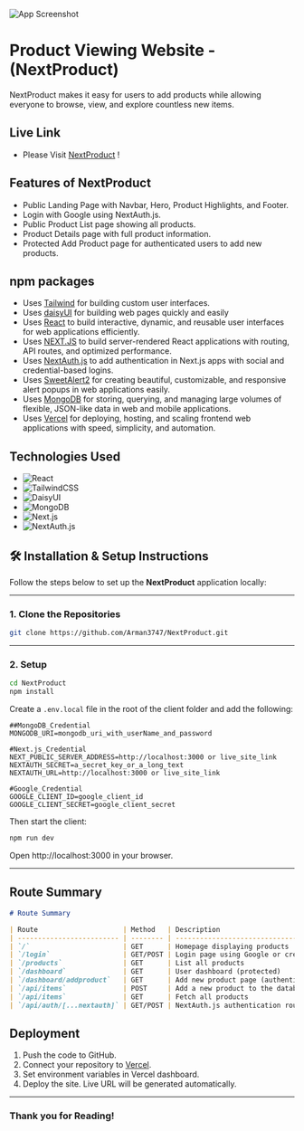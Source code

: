 ![App Screenshot](https://i.ibb.co/Z1XXvSdp/Next-Product-Hero.png)

# Product Viewing Website - (NextProduct)

NextProduct makes it easy for users to add products while allowing everyone to browse, view, and explore countless new items.

## Live Link

- Please Visit [NextProduct](https://nextproduct-sand.vercel.app/) !

## Features of NextProduct

- Public Landing Page with Navbar, Hero, Product Highlights, and Footer.
- Login with Google using NextAuth.js.
- Public Product List page showing all products.
- Product Details page with full product information.
- Protected Add Product page for authenticated users to add new products.

## npm packages

- Uses [Tailwind](https://tailwindcss.com/) for building custom user interfaces.
- Uses [daisyUI](https://daisyui.com/) for building web pages quickly and easily
- Uses [React](https://react.dev/) to build interactive, dynamic, and reusable user interfaces for web applications efficiently.
- Uses [NEXT.JS](https://nextjs.org/) to build server-rendered React applications with routing, API routes, and optimized performance.
- Uses [NextAuth.js](https://next-auth.js.org/) to add authentication in Next.js apps with social and credential-based logins.
- Uses [SweetAlert2](https://sweetalert2.github.io/) for creating beautiful, customizable, and responsive alert popups in web applications easily.
- Uses [MongoDB](https://www.mongodb.com/) for storing, querying, and managing large volumes of flexible, JSON-like data in web and mobile applications.
- Uses [Vercel](https://vercel.com/) for deploying, hosting, and scaling frontend web applications with speed, simplicity, and automation.

## Technologies Used

- ![React](https://img.shields.io/badge/React-v19.1.0-155dfc?logo=react&logoColor=%2361DAFB)
- ![TailwindCSS](https://img.shields.io/badge/TailwindCSS-v4.1.11-155dfc?logo=tailwindcss)
- ![DaisyUI](https://img.shields.io/badge/DaisyUI-v5.0.50-155dfc?logo=daisyui&logoColor=%231AD1A5)
- ![MongoDB](https://img.shields.io/badge/MongoDB-v6.18.00-155dfc?logo=mongodb&logoColor=%2347A248)
- ![Next.js](https://img.shields.io/badge/Next.js-v15.05.00-155dfc?logo=nextdotjs&logoColor=%23ffffff)
- ![NextAuth.js](https://img.shields.io/badge/NextAuth.js-v04.24.11-155dfc?logo=auth0&logoColor=%2337A5CC)

## 🛠️ Installation & Setup Instructions

Follow the steps below to set up the **NextProduct** application locally:

---

### 1. Clone the Repositories

```bash
git clone https://github.com/Arman3747/NextProduct.git

```

---

### 2. Setup

```bash
cd NextProduct
npm install
```

Create a `.env.local` file in the root of the client folder and add the following:

```env
##MongoDB_Credential
MONGODB_URI=mongodb_uri_with_userName_and_password

#Next.js_Credential
NEXT_PUBLIC_SERVER_ADDRESS=http://localhost:3000 or live_site_link
NEXTAUTH_SECRET=a_secret_key_or_a_long_text
NEXTAUTH_URL=http://localhost:3000 or live_site_link

#Google_Credential
GOOGLE_CLIENT_ID=google_client_id
GOOGLE_CLIENT_SECRET=google_client_secret
```

Then start the client:

```bash
npm run dev
```

Open http://localhost:3000 in your browser.

---

## **Route Summary**

```md
# Route Summary

| Route                     | Method   | Description                                     |
| ------------------------- | -------- | ----------------------------------------------- |
| `/`                       | GET      | Homepage displaying products                    |
| `/login`                  | GET/POST | Login page using Google or credential login     |
| `/products`               | GET      | List all products                               |
| `/dashboard`              | GET      | User dashboard (protected)                      |
| `/dashboard/addproduct`   | GET      | Add new product page (authenticated users only) |
| `/api/items`              | POST     | Add a new product to the database               |
| `/api/items`              | GET      | Fetch all products                              |
| `/api/auth/[...nextauth]` | GET/POST | NextAuth.js authentication routes               |
```

## Deployment

1. Push the code to GitHub.
2. Connect your repository to [Vercel](https://vercel.com/).
3. Set environment variables in Vercel dashboard.
4. Deploy the site. Live URL will be generated automatically.

---

### Thank you for Reading!
